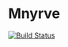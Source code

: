 # Mnyrve

[![Build Status](https://travis-ci.com/Specas/Mnyrve.svg?branch=master)](https://travis-ci.com/Specas/Mnyrve)
